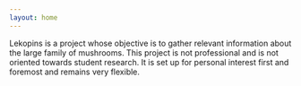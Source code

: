 ```yaml
---
layout: home
---
```


Lekopins is a project whose objective is to gather relevant information about the large family of mushrooms. This project is not professional and is not oriented towards student research. It is set up for personal interest first and foremost and remains very flexible.
